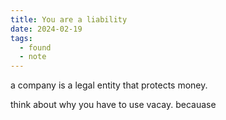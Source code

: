 ```yaml
---
title: You are a liability
date: 2024-02-19
tags:
  - found
  - note
---
```


a company is a legal entity that protects money.

think about why you have to use vacay. becauase
